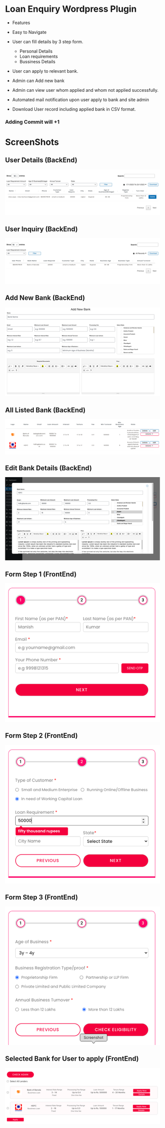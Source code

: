 # Loan Enquiry Wordpress Plugin

* Features

* Easy to Navigate
* User can fill details by 3 step form.
    * Personal Details
    * Loan requirements
    * Bussiness Details
* User can apply to relevant bank.
* Admin can Add new bank
* Admin can view user whom applied and whom not applied successfully.
* Automated mail notification upon user apply to bank and site admin
* Download User record including applied bank in CSV format.


### Adding Commit will +1

# ScreenShots

## User Details (BackEnd)
<img src="screenshot/User-details.png"/>

## User Inquiry (BackEnd)
<img src="screenshot/User-inquiry.png"/>

## Add New Bank (BackEnd)
<img src="screenshot/add-new-bank.png"/>

## All Listed Bank (BackEnd)
<img src="screenshot/all-listed-bank.png"/>

## Edit Bank Details (BackEnd)
<img src="screenshot/edit-bank-details.png"/>

## Form Step 1 (FrontEnd)
<img src="screenshot/Form-Step-1.png"/>

## Form Step 2 (FrontEnd)
<img src="screenshot/Form-Step-2.png"/>

## Form Step 3 (FrontEnd)
<img src="screenshot/Form-Step-3.png"/>

## Selected Bank for User to apply (FrontEnd)
<img src="screenshot/bank-to-apply.png"/>
